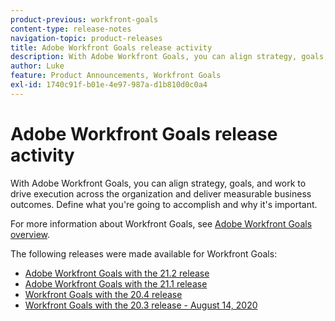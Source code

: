 ```yaml
---
product-previous: workfront-goals
content-type: release-notes
navigation-topic: product-releases
title: Adobe Workfront Goals release activity
description: With Adobe Workfront Goals, you can align strategy, goals, and work to drive execution across the organization and deliver measurable business outcomes. Define what you're going to accomplish and why it's important.
author: Luke
feature: Product Announcements, Workfront Goals
exl-id: 1740c91f-b01e-4e97-987a-d1b810d0c0a4
---
```

# Adobe Workfront Goals release activity

With Adobe Workfront Goals, you can align strategy, goals, and work to drive execution across the organization and deliver measurable business outcomes. Define what you're going to accomplish and why it's important.

For more information about Workfront Goals, see [Adobe Workfront Goals overview](../../../workfront-goals/goal-management/wf-goals-overview.md).

The following releases were made available for Workfront Goals:

* [Adobe Workfront Goals with the 21.2 release](../../../product-announcements/product-releases/goals-release-activity/goals-21.2-release/goals-release-21-2.md) 
* [Adobe Workfront Goals with the 21.1 release](../../../product-announcements/product-releases/goals-release-activity/goals-release-21-1.md) 
* [Workfront Goals with the 20.4 release](../../../product-announcements/product-releases/goals-release-activity/goals-release-20-4.md) 
* [Workfront Goals with the 20.3 release - August 14, 2020](../../../product-announcements/product-releases/goals-release-activity/goals-release-20.3.md)

